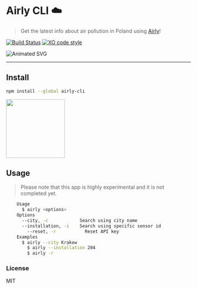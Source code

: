 # Airly CLI ☁️

> Get the latest info about air pollution in Poland using [Airly](https://airly.eu/en/)!

[![Build Status](https://travis-ci.org/xxczaki/airly-cli.svg?branch=master)](https://travis-ci.org/xxczaki/airly-cli) 
[![XO code style](https://img.shields.io/badge/code_style-XO-5ed9c7.svg)](https://github.com/xojs/xo) 

![Animated SVG](https://rawcdn.githack.com/xxczaki/airly-cli/master/airly.svg)

---

## Install
```bash
npm install --global airly-cli
```

<a href="https://www.patreon.com/akepinski">
	<img src="https://c5.patreon.com/external/logo/become_a_patron_button@2x.png" width="160">
</a>

## Usage

> Please note that this app is highly experimental and it is not completed yet.

```bash
	Usage
	  $ airly <options>
	Options
	  --city, -c    		Search using city name
	  --installation, -i    Search using specific sensor id
        --reset, -r           Reset API key
	Examples
	  $ airly --city Krakow
        $ airly --installation 204
        $ airly -r
```

### License

MIT
